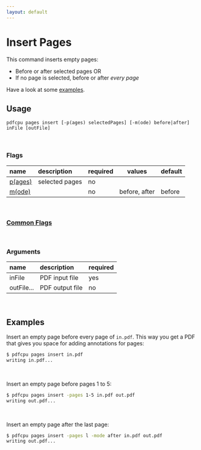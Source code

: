 ```yaml
---
layout: default
---
```


# Insert Pages

This command inserts empty pages:

- Before or after selected pages OR
- If no page is selected, before or after *every page*

Have a look at some [examples](#examples).

## Usage

```
pdfcpu pages insert [-p(ages) selectedPages] [-m(ode) before|after] inFile [outFile]
```

<br>

### Flags

| name                                         | description    | required | values | default
|:---------------------------------------------|:---------------|----------|--------|--------
| [p(ages)](../getting_started/page_selection) | selected pages | no
| [m(ode)]()                                   |                | no       | before, after | before


<br>

### [Common Flags](../getting_started/common_flags)

<br>

### Arguments

| name         | description         | required
|:-------------|:--------------------|:--------
| inFile       | PDF input file      | yes
| outFile...   | PDF output file     | no

<br>

## Examples

Insert an empty page before every page of `in.pdf`. This way you get a PDF that gives you space for adding annotations for pages:

```sh
$ pdfcpu pages insert in.pdf
writing in.pdf...
```

<br>

Insert an empty page before pages 1 to 5:

```sh
$ pdfcpu pages insert -pages 1-5 in.pdf out.pdf
writing out.pdf...
```

<br>

Insert an empty page after the last page:

```sh
$ pdfcpu pages insert -pages l -mode after in.pdf out.pdf
writing out.pdf...
```
